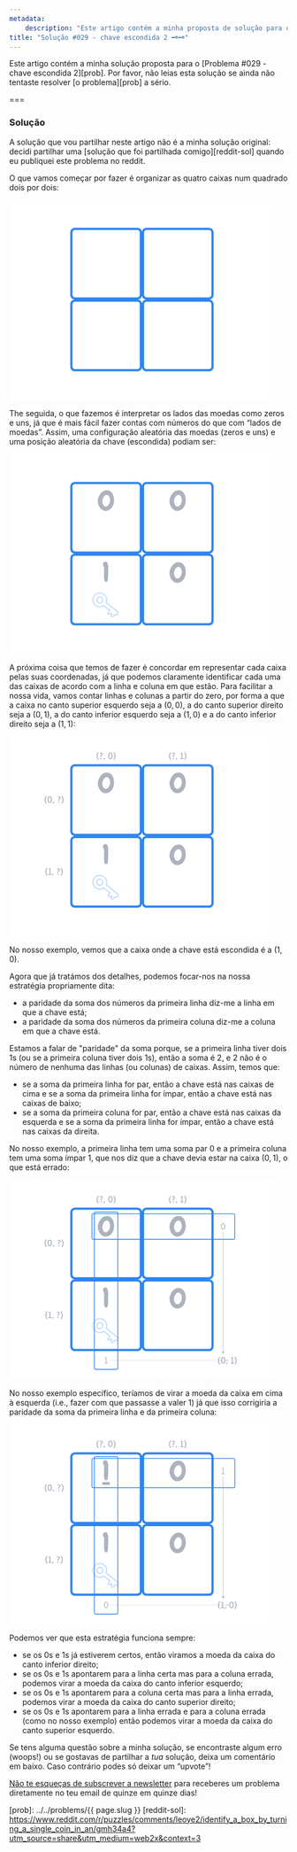 ```yaml
---
metadata:
    description: "Este artigo contém a minha proposta de solução para o problema #029 deste blogue."
title: "Solução #029 - chave escondida 2 🗝️🗝️"
---
```


Este artigo contém a minha solução proposta
para o [Problema #029 - chave escondida 2][prob].
Por favor, não leias esta solução
se ainda não tentaste resolver [o problema][prob] a sério.

===

### Solução

A solução que vou partilhar neste artigo não é a minha solução original:
decidi partilhar uma [solução que foi partilhada comigo][reddit-sol]
quando eu publiquei este problema no reddit.

O que vamos começar por fazer é organizar as quatro caixas num quadrado dois por dois:

![](_boxes_1.png)

The seguida, o que fazemos é interpretar os lados das moedas como zeros e uns,
já que é mais fácil fazer contas com números do que com “lados de moedas”.
Assim, uma configuração aleatória das moedas (zeros e uns) e uma posição
aleatória da chave (escondida) podiam ser:

![](_boxes_2.png)

A próxima coisa que temos de fazer é concordar em representar cada caixa pelas
suas coordenadas, já que podemos claramente identificar cada uma das caixas
de acordo com a linha e coluna em que estão.
Para facilitar a nossa vida, vamos contar linhas e colunas a partir do zero,
por forma a que a caixa no canto superior esquerdo seja a $(0, 0)$, a do
canto superior direito seja a $(0, 1)$, a do canto inferior esquerdo seja a
$(1, 0)$ e a do canto inferior direito seja a $(1, 1)$:

![](_boxes_3.png)

No nosso exemplo, vemos que a caixa onde a chave está escondida é a $(1, 0)$.

Agora que já tratámos dos detalhes, podemos focar-nos na nossa estratégia propriamente
dita:

 - a paridade da soma dos números da primeira linha diz-me a linha em que a chave está;
 - a paridade da soma dos números da primeira coluna diz-me a coluna em que a chave está.

Estamos a falar de "paridade" da soma porque, se a primeira linha tiver dois $1$s
(ou se a primeira coluna tiver dois $1$s), então a soma é $2$, e $2$ não é o número
de nenhuma das linhas (ou colunas) de caixas.
Assim, temos que:

 - se a soma da primeira linha for par, então a chave está nas caixas de cima e
se a soma da primeira linha for ímpar, então a chave está nas caixas de baixo;
 - se a soma da primeira coluna for par, então a chave está nas caixas da esquerda
e se a soma da primeira linha for ímpar, então a chave está nas caixas da direita.

No nosso exemplo, a primeira linha tem uma soma par $0$ e a primeira coluna tem uma
soma ímpar $1$, que nos diz que a chave devia estar na caixa $(0, 1)$, o que está
errado:

![](_boxes_4.png)

No nosso exemplo específico, teríamos de virar a moeda da caixa em cima à esquerda
(i.e., fazer com que passasse a valer $1$) já que isso corrigiria a paridade da soma
da primeira linha e da primeira coluna:

![](_boxes_5.png)

Podemos ver que esta estratégia funciona sempre:

 - se os $0$s e $1$s já estiverem certos, então viramos a moeda da caixa do canto
inferior direito;
 - se os $0$s e $1$s apontarem para a linha certa mas para a coluna errada,
podemos virar a moeda da caixa do canto inferior esquerdo;
 - se os $0$s e $1$s apontarem para a coluna certa mas para a linha errada,
podemos virar a moeda da caixa do canto superior direito;
 - se os $0$s e $1$s apontarem para a linha errada e para a coluna errada
(como no nosso exemplo) então podemos virar a moeda da caixa do canto superior
esquerdo.

Se tens alguma questão sobre a minha solução, se encontraste algum erro (woops!) ou se gostavas de partilhar a *tua* solução, deixa um comentário em baixo.
Caso contrário podes só deixar um “upvote”!

[Não te esqueças de subscrever a newsletter][subscribe] para receberes
um problema diretamente no teu email de quinze em quinze dias!

[subscribe]: https://mathspp.com/subscribe
[prob]: ../../problems/{{ page.slug }}
[reddit-sol]: https://www.reddit.com/r/puzzles/comments/leoye2/identify_a_box_by_turning_a_single_coin_in_an/gmh34a4?utm_source=share&utm_medium=web2x&context=3

